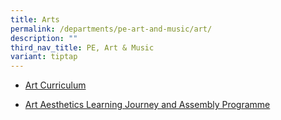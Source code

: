 ```yaml
---
title: Arts
permalink: /departments/pe-art-and-music/art/
description: ""
third_nav_title: PE, Art & Music
variant: tiptap
---
```

<p></p>
<ul data-tight="true" class="tight">
<li>
<p><a href="/arts/art-curriculum" rel="noopener noreferrer nofollow" target="_blank">Art Curriculum</a>
</p>
</li>
<li>
<p><a href="/arts/art-aesthetics-learning-journey-and-assembly-programme" rel="noopener noreferrer nofollow" target="_blank">Art Aesthetics Learning Journey and Assembly Programme</a>
</p>
</li>
</ul>
<p></p>